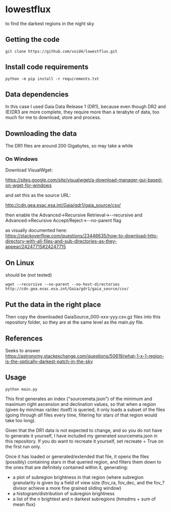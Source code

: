 # lowestflux

to find the darkest regions in the night sky

## Getting the code

`git clone https://github.com/void4/lowestflux.git`

## Install code requirements

`python -m pip install -r requirements.txt`

## Data dependencies

In this case I used Gaia Data Release 1 (DR1), because even though DR2 and (E)DR3 are more complete, they require more than a terabyte of data, too much for me to download, store and process.

## Downloading the data

The DR1 files are around 200 Gigabytes, so may take a while

### On Windows

Download VisualWget:

https://sites.google.com/site/visualwget/a-download-manager-gui-based-on-wget-for-windows

and set this as the source URL:

http://cdn.gea.esac.esa.int/Gaia/gdr1/gaia_source/csv/

then enable the Advanced->Recursive Retrieval->--recursive and Advanced->Recursive Accept/Reject->--no-parent flag

as visually documented here: https://stackoverflow.com/questions/23446635/how-to-download-http-directory-with-all-files-and-sub-directories-as-they-appear/24247715#24247715

## On Linux

should be (not tested)

`wget --recursive --no-parent --no-host-directories http://cdn.gea.esac.esa.int/Gaia/gdr1/gaia_source/csv/`

## Put the data in the right place

Then copy the downloaded GaiaSource_000-xxx-yyy.csv.gz files into this repository folder, so they are at the same level as the main.py file.

## References

Seeks to answer https://astronomy.stackexchange.com/questions/50619/what-1-x-1-region-is-the-optically-darkest-patch-in-the-sky

## Usage

`python main.py`

This first generates an index ("sourcemeta.json") of the minimum and maximum right ascension and declination values, so that when a region (given by min/max ra/dec itself) is queried, it only loads a subset of the files (going through *all* files every time, filtering for stars of that region would take too long).

Given that the DR1 data is not expected to change, and so you do not have to generate it yourself, I have included my generated sourcemeta.json in this repository. If you do want to recreate it yourself, set recreate = True on the first run only.

Once it has loaded or generated/extended that file, it opens the files (possibly) containing stars in that queried region, and filters them down to the ones that are definitely contained within it, generating:

- a plot of subregion brightness in that region (where subregion granularity is given by a field of view size (fov_ra, fov_dec, and the fov_? divisor achieve a more fine grained sliding window)
- a histogram/distribution of subregion brightness
- a list of the n brightest and n darkest subregions (hmsdms + sum of mean flux)
